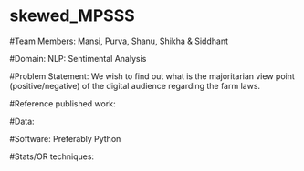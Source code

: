 # skewed_MPSSS
#Team Members: 
Mansi, Purva, Shanu, Shikha & Siddhant

#Domain: 
NLP: Sentimental Analysis

#Problem Statement:
We wish to find out what is the majoritarian view point (positive/negative) of the digital audience regarding the farm laws.

#Reference published work:


#Data:

#Software: 
Preferably Python

#Stats/OR techniques:
